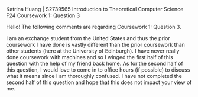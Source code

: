 Katrina Huang | S2739565
Introduction to Theoretical Computer Science F24
Coursework 1: Question 3

Hello! The following comments are regarding Coursework 1: Question 3.

I am an exchange student from the United States and thus the prior coursework I have done is vastly different than the prior coursework than other students (here at the University of Edinburgh). I have never really done coursework with machines and so I winged the first half of this question with the help of my friend back home. 
As for the second half of this question, I would love to come in to office hours (if possible) to discuss what it means since I am thoroughly confused. I have not completed the second half of this question and hope that this does not impact your view of me.